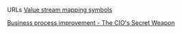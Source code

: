 URLs
[Value stream mapping symbols](http://www.strategosinc.com/vsm_symbols.htm)

[Business process improvement - The CIO's Secret Weapon](http://www.cioinsight.com/c/a/Research/BPI-The-CIOs-Secret-Weapon)